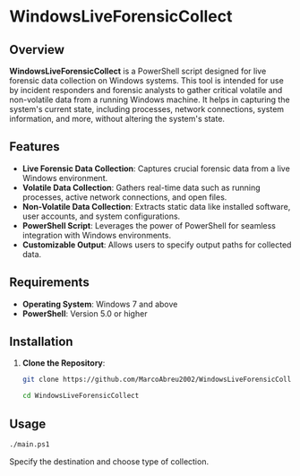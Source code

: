 # WindowsLiveForensicCollect

## Overview

**WindowsLiveForensicCollect** is a PowerShell script designed for live forensic data collection on Windows systems. This tool is intended for use by incident responders and forensic analysts to gather critical volatile and non-volatile data from a running Windows machine. It helps in capturing the system's current state, including processes, network connections, system information, and more, without altering the system's state.

## Features

- **Live Forensic Data Collection**: Captures crucial forensic data from a live Windows environment.
- **Volatile Data Collection**: Gathers real-time data such as running processes, active network connections, and open files.
- **Non-Volatile Data Collection**: Extracts static data like installed software, user accounts, and system configurations.
- **PowerShell Script**: Leverages the power of PowerShell for seamless integration with Windows environments.
- **Customizable Output**: Allows users to specify output paths for collected data.

## Requirements

- **Operating System**: Windows 7 and above
- **PowerShell**: Version 5.0 or higher

## Installation

1. **Clone the Repository**:
   ```bash
   git clone https://github.com/MarcoAbreu2002/WindowsLiveForensicCollect.git
   
   cd WindowsLiveForensicCollect
   ```
## Usage 

```bash
./main.ps1
```

Specify the destination and choose type of collection.
